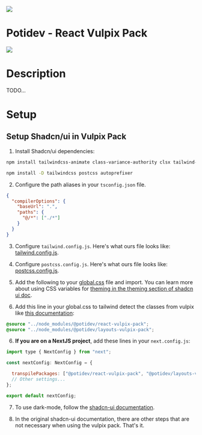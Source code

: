 ![](../.github/assets/svg/logo.svg)

# Potidev - React Vulpix Pack

[![](https://img.shields.io/badge/Beta-0.0.15-purple)](https://www.npmjs.com/package/@potidev/layouts-vulpix-pack)

# Description

TODO...

# Setup

## Setup Shadcn/ui in Vulpix Pack

1. Install Shadcn/ui dependencies:

```bash
npm install tailwindcss-animate class-variance-authority clsx tailwind-merge lucide-react @potidev/react-vulpix-pack
```

```bash
npm install -D tailwindcss postcss autoprefixer
```

2. Configure the path aliases in your `tsconfig.json` file.

```json
{
  "compilerOptions": {
    "baseUrl": ".",
    "paths": {
      "@/*": ["./*"]
    }
  }
}
```

3. Configure `tailwind.config.js`. Here's what ours file looks like: [tailwind.config.js](tailwind.config.js).

3. Configure `postcss.config.js`. Here's what ours file looks like: [postcss.config.js](postcss.config.js).

4. Add the following to your [global.css](src/styles/css/global.css) file and import. You can learn more about using CSS variables for [theming in the theming section of shadcn ui doc](https://ui.shadcn.com/docs/theming).

5. Add this line in your global.css to tailwind detect the classes from vulpix like [this documentation](https://tailwindcss.com/docs/detecting-classes-in-source-files#explicitly-registering-sources):

```css
@source "../node_modules/@potidev/react-vulpix-pack";
@source "../node_modules/@potidev/layouts-vulpix-pack";
```

6. **If you are on a NextJS project**, add these lines in your `next.config.js`:

```javascript
import type { NextConfig } from "next";

const nextConfig: NextConfig = {

  transpilePackages: ["@potidev/react-vulpix-pack", "@potidev/layouts-vulpix-pack"],
  // Other settings...
};

export default nextConfig;
```

7. To use dark-mode, follow the [shadcn-ui documentation](https://ui.shadcn.com/docs/dark-mode).

8. In the original shadcn-ui documentation, there are other steps that are not necessary when using the vulpix pack. That's it.
